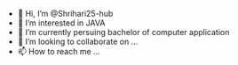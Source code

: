 - 👋 Hi, I’m @Shrihari25-hub
- 👀 I’m interested in JAVA
- 🌱 I’m currently persuing bachelor of computer application
- 💞️ I’m looking to collaborate on ...
- 📫 How to reach me ...

<!---
Shrihari25-hub/Shrihari25-hub is a ✨ special ✨ repository because its `README.md` (this file) appears on your GitHub profile.
You can click the Preview link to take a look at your changes.
--->
